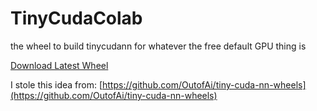 # TinyCudaColab
the wheel to build tinycudann for whatever the free default GPU thing is

[Download Latest Wheel](https://github.com/Ilya-Muromets/TinyCudaColab/releases/latest/download/tinycudann-colab-gpu.zip)


I stole this idea from: [https://github.com/OutofAi/tiny-cuda-nn-wheels](https://github.com/OutofAi/tiny-cuda-nn-wheels)
